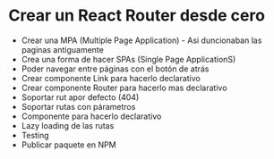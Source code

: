 # Crear un React Router desde cero

- Crear una MPA (Multiple Page Application) - Asi duncionaban las paginas antiguamente
- Crea una forma de hacer SPAs (Single Page ApplicationS)
- Poder navegar entre páginas con el botón de atrás
- Crear componente Link para hacerlo declarativo
- Crear componente Router para hacerlo mas declarativo
- Soportar rut apor defecto (404)
- Soportar rutas con párametros
- Componente <Route/> para hacerlo declarativo
- Lazy loading de las rutas
- Testing
- Publicar paquete en NPM